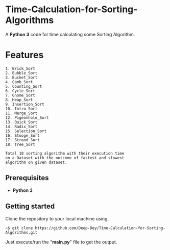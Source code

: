 # Time-Calculation-for-Sorting-Algorithms

A **Python 3** code for time calculating some Sorting Algorithm.

# Features

    1. Brick_Sort
    2. Bubble_Sort
    3. Bucket_Sort
    4. Comb_Sort
    5. Counting_Sort
    6. Cycle_Sort
    7. Gnome_Sort
    8. Heap_Sort
    9. Insertion_Sort
    10. Intro_Sort
    11. Merge_Sort
    12. Pigeonhole_Sort
    13. Quick_Sort
    14. Radix_Sort
    15. Selection_Sort
    16. Stooge_Sort
    17. Strand_Sort
    18. Tree_Sort
    
    Total 18 sorting algorithm with their execution time 
    on a Dataset with the outcome of fastest and slowest 
    algorithm on given dataset.

## Prerequisites

* **Python 3**  

## Getting started

Clone the repository to your local machine using,
 
```
~$ git clone https://github.com/Deep-Dey/Time-Calculation-for-Sorting-Algorithms.git
```
Just execute/run the "**main.py**" file to get the output.
